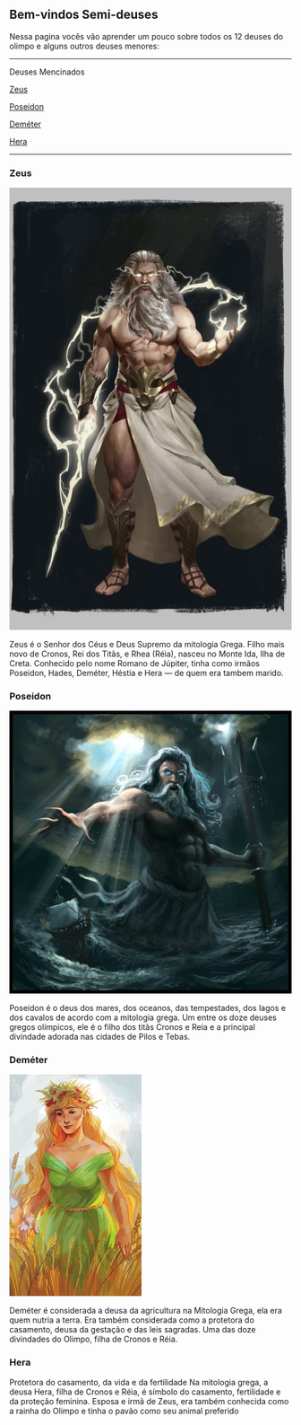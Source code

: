 ## Bem-vindos Semi-deuses

Nessa pagina vocês vão aprender um pouco sobre todos os 12 deuses do olimpo e alguns outros deuses menores:


*******
Deuses Mencinados 

  [Zeus](#Zeus)
  
  [Poseidon](#Poseidon)
  
  [Deméter](#Deméter)

  [Hera](#Hera)

*******
<div id='Zeus'/> 

### Zeus 
![image](https://github.com/Tarsilaschereroliveira/12-Deuses-do-Olimpo/blob/main/zeus.jpg?raw=true)

Zeus é o Senhor dos Céus e Deus Supremo da mitologia Grega. Filho mais novo de Cronos, Rei dos Titãs, e Rhea (Réia), nasceu no Monte Ida, Ilha de Creta. Conhecido pelo nome 
Romano 
de Júpiter, tinha como irmãos Poseidon, Hades, Deméter, Héstia e Hera — de quem era tambem marido.


<div id='Poseidon'/> 

### Poseidon
![image](https://github.com/Tarsilaschereroliveira/12-Deuses-do-Olimpo/blob/main/poseidon.jpg?raw=true)

Poseidon é o deus dos mares, dos oceanos, das tempestades, dos lagos e dos cavalos de acordo com a mitologia grega. Um entre os doze deuses gregos olímpicos, ele é o filho dos 
titãs Cronos e Reia e a principal divindade adorada nas cidades de Pilos e Tebas.


<div id='Deméter'/> 

### Deméter
![image](https://github.com/Tarsilaschereroliveira/12-Deuses-do-Olimpo/blob/main/dem%C3%A9ter.jpg?raw=true)

Deméter é considerada a deusa da agricultura na Mitologia Grega, ela era quem nutria a terra. Era também considerada como a protetora do casamento, deusa da gestação e das leis 
sagradas. Uma das doze divindades do Olimpo, filha de Cronos e Réia.

<div id='Hera'/>

### Hera

Protetora do casamento, da vida e da fertilidade
Na mitologia grega, a deusa Hera, filha de Cronos e Réia, é símbolo do casamento, fertilidade e da proteção feminina. Esposa e irmã de Zeus, era também conhecida como a rainha 
do Olimpo e tinha o pavão como seu animal preferido
